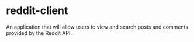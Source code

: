 # reddit-client
An application that will allow users to view and search posts and comments provided by the Reddit API.
